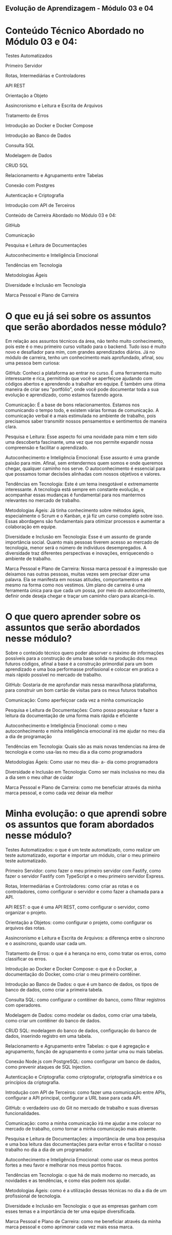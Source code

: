 ## Evolução de Aprendizagem - Módulo 03 e 04

# Conteúdo Técnico Abordado no Módulo 03 e 04:

Testes Automatizados

Primeiro Servidor

Rotas, Intermediárias e Controladores

API REST

Orientação a Objeto

Assincronismo e Leitura e Escrita de Arquivos

Tratamento de Erros

Introdução ao Docker e Docker Compose

Introdução ao Banco de Dados

Consulta SQL

Modelagem de Dados

CRUD SQL

Relacionamento e Agrupamento entre Tabelas

Conexão com Postgres

Autenticação e Criptografia

Introdução com API de Terceiros

Conteúdo de Carreira Abordado no Módulo 03 e 04:

GitHub

Comunicação

Pesquisa e Leitura de Documentações

Autoconhecimento e Inteligência Emocional

Tendências em Tecnologia

Metodologias Ágeis

Diversidade e Inclusão em Tecnologia

Marca Pessoal e Plano de Carreira

# O que eu já sei sobre os assuntos que serão abordados nesse módulo?

Em relação aos assuntos técnicos da área, não tenho muito conhecimento, pois este é o meu primeiro curso voltado para o backend. Tudo isso é muito novo e desafiador para mim, com grandes aprendizados diários. Já no módulo de carreira, tenho um conhecimento mais aprofundado, afinal, sou uma pessoa bem curiosa:

GitHub: Conheci a plataforma ao entrar no curso. É uma ferramenta muito interessante e rica, permitindo que você se aperfeiçoe ajudando com códigos abertos e aprendendo a trabalhar em equipe. É também uma ótima maneira de criar seu "portfólio", onde você pode documentar toda a sua evolução e aprendizado, como estamos fazendo agora.

Comunicação: É a base de bons relacionamentos. Estamos nos comunicando o tempo todo, e existem várias formas de comunicação. A comunicação verbal é a mais estimulada no ambiente de trabalho, pois precisamos saber transmitir nossos pensamentos e sentimentos de maneira clara.

Pesquisa e Leitura: Esse aspecto foi uma novidade para mim e tem sido uma descoberta fascinante, uma vez que nos permite expandir nossa compreensão e facilitar o aprendizado.

Autoconhecimento e Inteligência Emocional: Esse assunto é uma grande paixão para mim. Afinal, sem entendermos quem somos e onde queremos chegar, qualquer caminho nos serve. O autoconhecimento é essencial para que possamos tomar decisões alinhadas com nossos objetivos e valores.

Tendências em Tecnologia: Este é um tema inesgotável e extremamente interessante. A tecnologia está sempre em constante evolução, e acompanhar essas mudanças é fundamental para nos mantermos relevantes no mercado de trabalho.

Metodologias Ágeis: Já tinha conhecimento sobre métodos ágeis, especialmente o Scrum e o Kanban, e já fiz um curso completo sobre isso. Essas abordagens são fundamentais para otimizar processos e aumentar a colaboração em equipe.

Diversidade e Inclusão em Tecnologia: Esse é um assunto de grande importância social. Quanto mais pessoas tiverem acesso ao mercado de tecnologia, menor será o número de indivíduos desempregados. A diversidade traz diferentes perspectivas e inovações, enriquecendo o ambiente de trabalho.

Marca Pessoal e Plano de Carreira: Nossa marca pessoal é a impressão que deixamos nas outras pessoas, muitas vezes sem precisar dizer uma palavra. Ela se manifesta em nossas atitudes, comportamentos e até mesmo na forma como nos vestimos. Um plano de carreira é uma ferramenta única para que cada um possa, por meio do autoconhecimento, definir onde deseja chegar e traçar um caminho claro para alcançá-lo.

# O que quero aprender sobre os assuntos que serão abordados nesse módulo?

Sobre o conteúdo técnico quero poder absorver o máximo de informações possíveis para a construção de uma base solida na produção dos meus futuros códigos, afinal a base é a construção primordial para um bom aprendizado e uma boa performasse profissional e colocar em pratica o mais rápido possível no mercado de trabalho.  

GitHub: Gostaria de me aprofundar mais nessa maravilhosa plataforma, para construir um bom cartão de visitas para os meus futuros trabalhos

Comunicação: Como aperfeiçoar cada vez a minha comunicação  

Pesquisa e Leitura de Documentações: Como posso pesquisar e fazer a leitura da documentação de uma forma mais rápida e eficiente 

Autoconhecimento e Inteligência Emocional: como o meu autoconhecimento e minha inteligência emocional irá me ajudar no meu dia a dia de programação 

Tendências em Tecnologia: Quais são as mais novas tendencias na área de tecnologia e como usa-las no meu dia a dia como programadora

Metodologias Ágeis: Como usar no meu dia- a- dia como programadora

Diversidade e Inclusão em Tecnologia: Como ser mais inclusiva no meu dia a dia sem o meu olhar de cuidar 

Marca Pessoal e Plano de Carreira: como me beneficiar através da minha marca pessoal, e como cada vez deixar ela melhor 

# Minha evolução: o que aprendi sobre os assuntos que foram abordados nesse módulo?

Testes Automatizados: o que é um teste automatizado, como realizar um teste automatizado, exportar e importar um módulo, criar o meu primeiro teste automatizado.

Primeiro Servidor: como fazer o meu primeiro servidor com Fastify, como fazer o servidor Fastify com TypeScript e o meu primeiro servidor Express.

Rotas, Intermediárias e Controladores: como criar as rotas e os controladores, como configurar o servidor e como fazer a chamada para a API.

API REST: o que é uma API REST, como configurar o servidor, como organizar o projeto.

Orientação a Objetos: como configurar o projeto, como configurar os arquivos das rotas.

Assincronismo e Leitura e Escrita de Arquivos: a diferença entre o síncrono e o assíncrono, quando usar cada um.

Tratamento de Erros: o que é a herança no erro, como tratar os erros, como classificar os erros.

Introdução ao Docker e Docker Compose: o que é o Docker, a documentação do Docker, como criar o meu primeiro contêiner.

Introdução ao Banco de Dados: o que é um banco de dados, os tipos de banco de dados, como criar a primeira tabela.

Consulta SQL: como configurar o contêiner do banco, como filtrar registros com operadores.

Modelagem de Dados: como modelar os dados, como criar uma tabela, como criar um contêiner do banco de dados.

CRUD SQL: modelagem do banco de dados, configuração do banco de dados, inserindo registro em uma tabela.

Relacionamento e Agrupamento entre Tabelas: o que é agregação e agrupamento, função de agrupamento e como juntar uma ou mais tabelas.

Conexão Node.js com PostgreSQL: como configurar um banco de dados, como prevenir ataques de SQL Injection.

Autenticação e Criptografia: como criptografar, criptografia simétrica e os princípios da criptografia.

Introdução com API de Terceiros: como fazer uma comunicação entre APIs, configurar a API principal, configurar a URL base para cada API.

GitHub: o verdadeiro uso do Git no mercado de trabalho e suas diversas funcionalidades.

Comunicação: como a minha comunicação irá me ajudar a me colocar no mercado de trabalho, como tornar a minha comunicação mais atraente.

Pesquisa e Leitura de Documentações: a importância de uma boa pesquisa e uma boa leitura das documentações para evitar erros e facilitar o nosso trabalho no dia a dia de um programador.

Autoconhecimento e Inteligência Emocional: como usar os meus pontos fortes a meu favor e melhorar nos meus pontos fracos.

Tendências em Tecnologia: o que há de mais moderno no mercado, as novidades e as tendências, e como elas podem nos ajudar.

Metodologias Ágeis: como é a utilização dessas técnicas no dia a dia de um profissional de tecnologia.

Diversidade e Inclusão em Tecnologia: o que as empresas ganham com esses temas e a importância de ter uma equipe diversificada.

Marca Pessoal e Plano de Carreira: como me beneficiar através da minha marca pessoal e como aprimorar cada vez mais essa marca.

